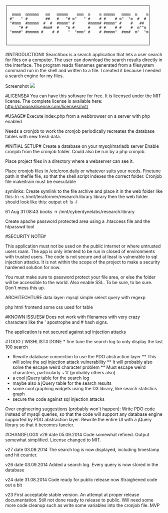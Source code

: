     ┌───────────────────────────────────────────────────────────────┐
    │                                                               │
    │  mmmm  mmmmmm   mm   mmmmm    mmm  m    m mmmmm   mmmm  m    m│
    │ #"   " #        ##   #   "# m"   " #    # #    # m"  "m  #  # │
    │ "#mmm  #mmmmm  #  #  #mmmm" #      #mmmm# #mmmm" #    #   ##  │
    │     "# #       #mm#  #   "m #      #    # #    # #    #  m""m │
    │ "mmm#" #mmmmm #    # #    "  "mmm" #    # #mmmm"  #mm#  m"  "m│
    │                                                               │
    │                                                               │
    └───────────────────────────────────────────────────────────────┘


#INTRODUCTION#
Searchbox is a search application that lets a user search for files on a
computer. The user can download the search results directly in the
interface. The program reads filenames generated from a filesystem
command run in the shell and written to a file.
I created it because I needed a search engine for my files.


Screenshot
<img src="http://i.imgur.com/hH7PO87.png"/>


#LICENSE#
You can have this software for free.
It is licensed under the MIT license.
The complete license is available here:
http://choosealicense.com/licenses/mit/

#USAGE#
Execute index.php from a webbrowser on a server with php enabled

Needs a cronjob to work
the cronjob periodically recreates the database tables with new fresh
data.

#INITIAL SETUP#
Create a database on your mysql/mariadb server
Enable cronjob from the cronjob folder. Could also be run by a php cronjob.

Place project files in a directory where a webserver can see it.

Place cronjob files in /etc/cron.daily or whatever suits your needs.
Finetune path in thefile file, so that the shell script indexes
the correct folder.
Cronjob file makeitrain must be executable



symlinks:
Create symlink to the file archive and place it in the web folder
like this: ln -s /mnt/teraformer/research.library library
then the web folder should look like this:
output of: ls -l

61 Aug 31 08:43 books -> /mnt/cyberdynelabs/research.library

Create apache password protected area using a .htaccess file and the
htpasswd tool

#SECURITY NOTE#

This application must not be used on the public internet or where untrusted users roam. The app is only intented to be run in closed of environments with trusted users.
The code is not secure and at least is vulnerable to sql injection attacks.
It is not within the scope of the project to make a security hardened solution for now.


You must make sure to password protect your file area, or else the
folder will be accessible to the world.
Also enable SSL. To be sure, to be sure.
Don't mess this up.

ARCHITECHTURE
data layer:
mysql
simple select query with regexp

php html frontend
some css used for table


#KNOWN ISSUES#
Does not work with filenames with very crazy characters like the
' apostrophe and # hash signs.

The application is not secured against sql injection attacks


#TODO / WISHLIST#
DONE * fine tune the search log to only display the last 100 search
* Rewrite database connection to use the PDO abstraction layer
** This will solve the sql injection attack vulnerability
** It will probably also solve the escape weird character problem
** Must escape weird characters, particularly ~'# (probably others also) 
* a cool jQuery table for the search log
* maybe also a jQuery table for the search results
* some cool graphing widgets using the D3 library, like search
statistics graph
* secure the code against sql injection attacks

Over engineering suggestions (probably won't happen):
Write PDO code instead of mysqli queries, so that the code will
support any database engine supported by PDO abstraction layer.
Rewrite the entire UI with a jQuery library so that it becomes fancier.


#CHANGELOG#
v29
date 05.09.2014
Code somewhat refined. Output somewhat simplified.
License changed to MIT.

v27
date 03.09.2014
The search log is now displayed, including timestamp and hit counter.

v26
date 03.09.2014
Added a search log. Every query is now stored in the database

v24
date 31.08.2014
Code ready for public release now
Straighened code out a bit

v23
First acceptable stable version.
An attempt at proper release documentation. Still not done ready to release
to public. Will need some more code cleanup such as write some variables into the cronjob
file.
MVP